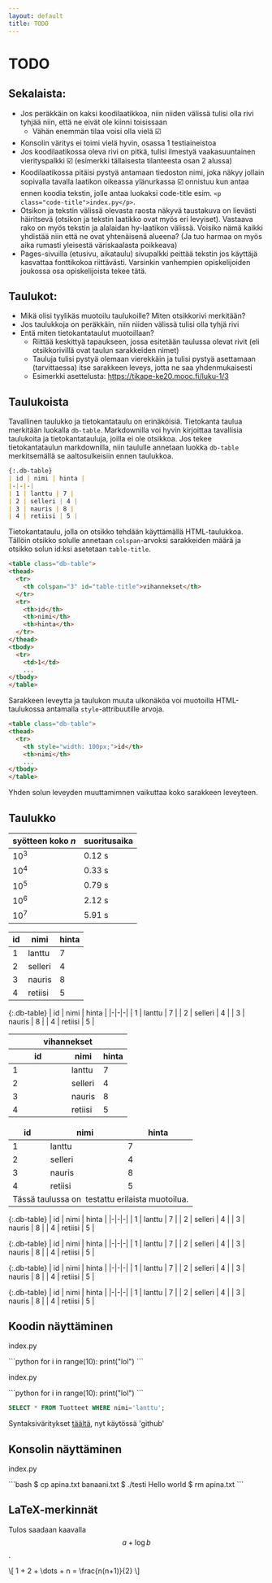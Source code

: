 ```yaml
---
layout: default
title: TODO
---
```


# TODO

## Sekalaista:

* Jos peräkkäin on kaksi koodilaatikkoa, niin niiden välissä tulisi olla rivi tyhjää niin,
  että ne eivät ole kiinni toisissaan
    - Vähän enemmän tilaa voisi olla vielä ☑️
* Konsolin väritys ei toimi vielä hyvin, osassa 1 testiaineistoa 
* Jos koodilaatikossa oleva rivi on pitkä, tulisi ilmestyä vaakasuuntainen vierityspalkki ☑️
  (esimerkki tällaisesta tilanteesta osan 2 alussa)
* Koodilaatikossa pitäisi pystyä antamaan tiedoston nimi, joka näkyy jollain sopivalla tavalla laatikon oikeassa ylänurkassa 
  ☑️ onnistuu kun antaa ennen koodia tekstin, jolle antaa luokaksi code-title esim. `<p class="code-title">index.py</p>`.
* Otsikon ja tekstin välissä olevasta raosta näkyvä taustakuva on lievästi häiritsevä (otsikon ja tekstin laatikko ovat myös eri levyiset). Vastaava rako on myös tekstin ja alalaidan hy-laatikon välissä. Voisiko nämä kaikki yhdistää niin että ne ovat yhtenäisenä alueena? (Ja tuo harmaa on myös aika rumasti yleisestä väriskaalasta poikkeava)
* Pages-sivuilla (etusivu, aikataulu) sivupalkki peittää tekstin jos käyttäjä kasvattaa fonttikokoa riittävästi. Varsinkin vanhempien opiskelijoiden joukossa osa opiskelijoista tekee tätä.

## Taulukot:

* Mikä olisi tyylikäs muotoilu taulukoille? Miten otsikkorivi merkitään?
* Jos taulukkoja on peräkkäin, niin niiden välissä tulisi olla tyhjä rivi
* Entä miten tietokantataulut muotoillaan?
  - Riittää keskittyä tapaukseen, jossa esitetään taulussa olevat rivit
    (eli otsikkorivillä ovat taulun sarakkeiden nimet)
  - Tauluja tulisi pystyä olemaan vierekkäin ja tulisi pystyä asettamaan
    (tarvittaessa) itse sarakkeen leveys, jotta ne saa yhdenmukaisesti
  - Esimerkki asettelusta: https://tikape-ke20.mooc.fi/luku-1/3

## Taulukoista 

Tavallinen taulukko ja tietokantataulu on erinäköisiä. Tietokanta taulua merkitään luokalla `db-table`. Markdownilla voi hyvin kirjoittaa tavallisia taulukoita ja tietokantatauluja, joilla ei ole otsikkoa. Jos tekee tietokantataulun markdownilla, niin taululle annetaan luokka `db-table` merkitsemällä se aaltosulkeisiin ennen taulukkoa.

```markdown
{:.db-table}
| id | nimi | hinta |
|-|-|-|
| 1 | lanttu | 7 |
| 2 | selleri | 4 |
| 3 | nauris | 8 |
| 4 | retiisi | 5 |
```
Tietokantataulu, jolla on otsikko tehdään käyttämällä HTML-taulukkoa. Tällöin otsikko solulle annetaan `colspan`-arvoksi sarakkeiden määrä ja otsikko solun id:ksi asetetaan `table-title`.

```html
<table class="db-table">
<thead>
  <tr>
    <th colspan="3" id="table-title">vihannekset</th>
  </tr>
  <tr>
    <th>id</th>
    <th>nimi</th>
    <th>hinta</th>
  </tr>
</thead>
<tbody>
  <tr>
    <td>1</td>
    ...
</tbody>
</table>
```

Sarakkeen leveytta ja taulukon muuta ulkonäköa voi muotoilla HTML-taulukossa antamalla `style`-attribuutille arvoja.

```html
<table class="db-table">
<thead>
  <tr>
    <th style="width: 100px;">id</th>
    <th>nimi</th>
    ...
</tbody>
</table>
```

Yhden solun leveyden muuttamimnen vaikuttaa koko sarakkeen leveyteen.
## Taulukko

| syötteen koko _n_ | suoritusaika |
|-|-|
| 10<sup>3</sup> | 0.12 s |
| 10<sup>4</sup> | 0.33 s |
| 10<sup>5</sup> | 0.79 s |
| 10<sup>6</sup> | 2.12 s |
| 10<sup>7</sup> | 5.91 s |

| id | nimi | hinta |
|-|-|-|
| 1 | lanttu | 7 |
| 2 | selleri | 4 |
| 3 | nauris | 8 |
| 4 | retiisi | 5 |

{:.db-table}
| id | nimi | hinta |
|-|-|-|
| 1 | lanttu | 7 |
| 2 | selleri | 4 |
| 3 | nauris | 8 |
| 4 | retiisi | 5 |

<table class="db-table">
<thead>
  <tr>
    <th colspan="3" id="table-title">vihannekset</th>
  </tr>
  <tr>
    <th style="width: 100px;">id</th>
    <th>nimi</th>
    <th>hinta</th>
  </tr>
</thead>
<tbody>
  <tr>
    <td>1</td>
    <td>lanttu</td>
    <td> 7</td>
  </tr>
  <tr>
    <td>2</td>
    <td>selleri</td>
    <td> 4</td>
  </tr>
  <tr>
    <td>3</td>
    <td>nauris</td>
    <td> 8</td>
  </tr>
  <tr>
    <td>4</td>
    <td>retiisi</td>
    <td>5</td>
    </tr>
</tbody>
</table>

<table class="db-table">
<thead>
  <tr>
    <th style="border: none;">id</th>
    <th style="border: none;">nimi</th>
    <th style="border: none;">hinta</th>
  </tr>
</thead>
<tbody>
  <tr>
    <td>1</td>
    <td>lanttu</td>
    <td> 7</td>
  </tr>
  <tr>
    <td>2</td>
    <td>selleri</td>
    <td> 4</td>
  </tr>
  <tr>
    <td>3</td>
    <td>nauris</td>
    <td> 8</td>
  </tr>
  <tr>
    <td>4</td>
    <td>retiisi</td>
    <td>5</td>
  </tr>
  <tr>
  <td colspan='3'>Tässä taulussa on &shy; testattu erilaista muotoilua.</td>
  </tr>
</tbody>
</table>

{:.db-table}
| id | nimi | hinta |
|-|-|-|
| 1 | lanttu | 7 |
| 2 | selleri | 4 |
| 3 | nauris | 8 |
| 4 | retiisi | 5 |

{:.db-table}
| id | nimi | hinta |
|-|-|-|
| 1 | lanttu | 7 |
| 2 | selleri | 4 |
| 3 | nauris | 8 |
| 4 | retiisi | 5 |

{:.db-table}
| id | nimi | hinta |
|-|-|-|
| 1 | lanttu | 7 |
| 2 | selleri | 4 |
| 3 | nauris | 8 |
| 4 | retiisi | 5 |

{:.db-table}
| id | nimi | hinta |
|-|-|-|
| 1 | lanttu | 7 |
| 2 | selleri | 4 |
| 3 | nauris | 8 |
| 4 | retiisi | 5 |

## Koodin näyttäminen

<p class="code-title">index.py</p>
```python
for i in range(10):
    print("lol")
```
<p class="code-title">index.py</p>
```python
for i in range(10):
    print("lol")
```

```sql
SELECT * FROM Tuotteet WHERE nimi='lanttu';
```

Syntaksiväritykset [täältä](https://spsarolkar.github.io/rouge-theme-preview/), nyt käytössä 'github'

## Konsolin näyttäminen
<p class="code-title-bash">index.py</p>
```bash
$ cp apina.txt banaani.txt
$ ./testi
Hello world
$ rm apina.txt
```

## LaTeX-merkinnät

Tulos saadaan kaavalla $$a+\log b$$.

\\[ 1 + 2 + \dots + n = \frac{n(n+1)}{2} \\]
